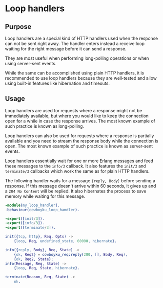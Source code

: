 Loop handlers
=============

Purpose
-------

Loop handlers are a special kind of HTTP handlers used when the
response can not be sent right away. The handler enters instead
a receive loop waiting for the right message before it can send
a response.

They are most useful when performing long-polling operations or
when using server-sent events.

While the same can be accomplished using plain HTTP handlers,
it is recommended to use loop handlers because they are well-tested
and allow using built-in features like hibernation and timeouts.

Usage
-----

Loop handlers are used for requests where a response might not
be immediately available, but where you would like to keep the
connection open for a while in case the response arrives. The
most known example of such practice is known as long-polling.

Loop handlers can also be used for requests where a response is
partially available and you need to stream the response body
while the connection is open. The most known example of such
practice is known as server-sent events.

Loop handlers essentially wait for one or more Erlang messages
and feed these messages to the `info/3` callback. It also features
the `init/3` and `terminate/3` callbacks which work the same as
for plain HTTP handlers.

The following handler waits for a message `{reply, Body}` before
sending a response. If this message doesn't arrive within 60
seconds, it gives up and a `204 No Content` will be replied.
It also hibernates the process to save memory while waiting for
this message.

``` erlang
-module(my_loop_handler).
-behaviour(cowboyku_loop_handler).

-export([init/3]).
-export([info/3]).
-export([terminate/3]).

init({tcp, http}, Req, Opts) ->
    {loop, Req, undefined_state, 60000, hibernate}.

info({reply, Body}, Req, State) ->
    {ok, Req2} = cowboyku_req:reply(200, [], Body, Req),
    {ok, Req2, State};
info(Message, Req, State) ->
    {loop, Req, State, hibernate}.

terminate(Reason, Req, State) ->
    ok.
```
